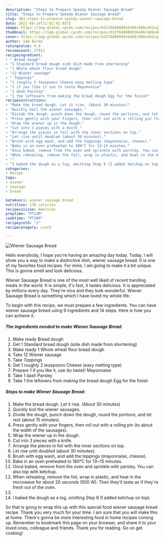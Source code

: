 ```yaml
---
description: "Steps to Prepare Speedy Wiener Sausage Bread"
title: "Steps to Prepare Speedy Wiener Sausage Bread"
slug: 463-steps-to-prepare-speedy-wiener-sausage-bread
date: 2021-08-14T21:02:43.937Z
image: https://img-global.cpcdn.com/recipes/6327688080916480/680x482cq70/wiener-sausage-bread-recipe-main-photo.jpg
thumbnail: https://img-global.cpcdn.com/recipes/6327688080916480/680x482cq70/wiener-sausage-bread-recipe-main-photo.jpg
cover: https://img-global.cpcdn.com/recipes/6327688080916480/680x482cq70/wiener-sausage-bread-recipe-main-photo.jpg
author: Sam Burke
ratingvalue: 4.8
reviewcount: 27911
recipeingredient:
- " Bread dough"
- "1 Standard bread dough side dish made from shortening"
- "1 Whole wheat flour bread dough"
- "12 Wiener sausage"
- " Toppings"
- "1 roughly 2 teaspoons Cheese easy melting type"
- "1 if you like it use to taste Mayonnaise"
- "1 dash Parsley"
- "1 the leftovers from making the bread dough Egg for the finish"
recipeinstructions:
- "Make the bread dough. Let it rise. (About 30 minutes)"
- "Quickly boil the wiener sausages."
- "Divide the dough, punch down the dough, round the portions, and let rest (about 15 minutes)."
- "Press gently with your fingers, then roll out with a rolling pin (to about the width of the sausages)."
- "Wrap the wiener up in the dough."
- "Cut into 3 pieces with a knife."
- "Arrange the pieces in foil with the inner sections on top."
- "Let rise until doubled (about 30 minutes)."
- "Brush with egg wash, and add the toppings (mayonnaise, cheese)."
- "Bake in an oven preheated to 180°C for 13~15 minutes."
- "Once baked, remove from the oven and sprinkle with parsley. You can also top with ketchup."
- "When reheating, remove the foil, wrap in plastic, and heat in the microwave for about 20 seconds (500 W). Then they&#39;ll taste as if they&#39;re fresh out of the oven."
- ""
- "I baked the dough as a log, omitting Step 6 (I added ketchup on top)."
categories:
- Recipe
tags:
- wiener
- sausage
- bread

katakunci: wiener sausage bread 
nutrition: 178 calories
recipecuisine: American
preptime: "PT13M"
cooktime: "PT30M"
recipeyield: "1"
recipecategory: Lunch

---
```



![Wiener Sausage Bread](https://img-global.cpcdn.com/recipes/6327688080916480/680x482cq70/wiener-sausage-bread-recipe-main-photo.jpg)

Hello everybody, I hope you're having an amazing day today. Today, I will show you a way to make a distinctive dish, wiener sausage bread. It is one of my favorites food recipes. For mine, I am going to make it a bit unique. This is gonna smell and look delicious.

Wiener Sausage Bread is one of the most well liked of recent trending meals in the world. It is simple, it's fast, it tastes delicious. It is appreciated by millions every day. They're nice and they look wonderful. Wiener Sausage Bread is something which I have loved my whole life.




To begin with this recipe, we must prepare a few ingredients. You can have wiener sausage bread using 9 ingredients and 14 steps. Here is how you can achieve it.

<!--inarticleads1-->

##### The ingredients needed to make Wiener Sausage Bread:

1. Make ready  Bread dough
1. Get 1 Standard bread dough (side dish made from shortening)
1. Make ready 1 Whole wheat flour bread dough
1. Take 12 Wiener sausage
1. Take  Toppings
1. Get 1 roughly 2 teaspoons Cheese (easy melting type)
1. Prepare 1 if you like it, use (to taste)! Mayonnaise
1. Take 1 dash Parsley
1. Take 1 the leftovers from making the bread dough Egg for the finish




<!--inarticleads2-->

##### Steps to make Wiener Sausage Bread:

1. Make the bread dough. Let it rise. (About 30 minutes)
1. Quickly boil the wiener sausages.
1. Divide the dough, punch down the dough, round the portions, and let rest (about 15 minutes).
1. Press gently with your fingers, then roll out with a rolling pin (to about the width of the sausages).
1. Wrap the wiener up in the dough.
1. Cut into 3 pieces with a knife.
1. Arrange the pieces in foil with the inner sections on top.
1. Let rise until doubled (about 30 minutes).
1. Brush with egg wash, and add the toppings (mayonnaise, cheese).
1. Bake in an oven preheated to 180°C for 13~15 minutes.
1. Once baked, remove from the oven and sprinkle with parsley. You can also top with ketchup.
1. When reheating, remove the foil, wrap in plastic, and heat in the microwave for about 20 seconds (500 W). Then they&#39;ll taste as if they&#39;re fresh out of the oven.
1. 
1. I baked the dough as a log, omitting Step 6 (I added ketchup on top).




So that is going to wrap this up with this special food wiener sausage bread recipe. Thank you very much for your time. I am sure that you will make this at home. There's gonna be more interesting food in home recipes coming up. Remember to bookmark this page on your browser, and share it to your loved ones, colleague and friends. Thank you for reading. Go on get cooking!
